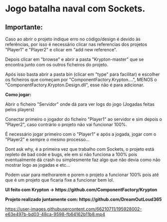 # Jogo batalha naval com Sockets.

## Importante:

Caso ao abrir o projeto indique erro no código/design é devido às referências, por isso é necessário clicar nas referencias dos projetos "Player1" e "Player2" e clicar em "add new reference".
<p></p>
Depois clicar em "browse" e abrir a pasta "Krypton-master" que se encontra junto com os outros ficheiros do projeto. 
<p></p>
Após isso basta abrir a pasta bin (clicar em "type" para facilitar) e escolher os ficheiros que começam por "ComponentFactory.Krypton....", MENOS o "ComponentFactory.Krypton.Design.dll", esse não é para adicionar.
<p></p>
<p></p>
<b>Como jogar:</b>
<p></p>
Abrir o ficheiro "Servidor" onde dá para ver logs do jogo (Jogadas feitas pelos players)

Conectar primeiro o jogador do ficheiro "Player1" ao servidor e sim depois o "Player2", 
caso contrário o projeto não vai funcionar 100%.

É necessário jogar primeiro com o "Player1" e após a jogada, jogar com o "Player2" e sempre
o mesmo processo...

Dont ask why, é a primeira vez que trabalho com Sockets, o projeto está repleto de bad code e bugs, ele em si não funciona a 100% pois eventualmente dá crash ou simplesmente faz algo que não devia como não mostrar logo as jogadas e etc...
<p></p>
Podem usar para melhorarem e porem o projeto a funcionar 100% pois até que é um projeto que ficaria fixe a funcionar bem lol.

<p></p>
<b>UI feito com Krypton -> https://github.com/ComponentFactory/Krypton</b>
<p></p>
<p></p>
<b>Projeto realizado juntamente com: https://github.com/DreamOutLoud365</b>
<p></p>

https://user-images.githubusercontent.com/66210711/195928002-e63e497b-bd03-48ca-9598-fb64162b11b8.mp4

